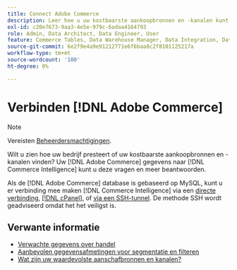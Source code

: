 ```yaml
---
title: Connect Adobe Commerce
description: Leer hoe u uw kostbaarste aankoopbronnen en -kanalen kunt vinden.
exl-id: c20e7673-9aa3-4e5e-979c-6adaa4164793
role: Admin, Data Architect, Data Engineer, User
feature: Commerce Tables, Data Warehouse Manager, Data Integration, Data Import/Export
source-git-commit: 6e2f9e4a9e91212771e6f6baa8c2f8101125217a
workflow-type: tm+mt
source-wordcount: '100'
ht-degree: 0%

---
```


# Verbinden [!DNL Adobe Commerce]

>[!NOTE]
>
>Vereisten [Beheerdersmachtigingen](../../../administrator/user-management/user-management.md).

Wilt u zien hoe uw bedrijf presteert of uw kostbaarste aankoopbronnen en -kanalen vinden? Uw [!DNL Adobe Commerce] gegevens naar [!DNL Commerce Intelligence] kunt u deze vragen en meer beantwoorden.

Als de [!DNL Adobe Commerce] database is gebaseerd op MySQL, kunt u er verbinding mee maken [!DNL Commerce Intelligence] via een [directe verbinding](../integrations/mysql-via-a-direct-connection.md), [[!DNL cPanel]](../integrations/mysql-via-cpanel.md), of [via een SSH-tunnel](../integrations/mysql-via-ssh-tunnel.md). De methode SSH wordt geadviseerd omdat het het veiligst is.

## Verwante informatie

* [Verwachte gegevens over handel](../integrations/magento-data.md)
* [Aanbevolen gegevensafmetingen voor segmentatie en filteren](../../../best-practices/segment-filter.md)
* [Wat zijn uw waardevolste aanschafbronnen en kanalen?](../../analysis/most-value-source-channel.md)
